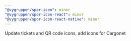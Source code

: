 ```yaml
---
"@vygruppen/spor-icon": minor
"@vygruppen/spor-icon-react": minor
"@vygruppen/spor-icon-react-native": minor
---
```


Update tickets and QR code icons, add icons for Cargonet
